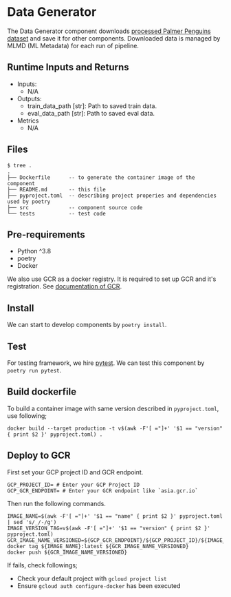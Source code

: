 # Data Generator

The Data Generator component downloads [processed Palmer Penguins dataset](https://storage.googleapis.com/download.tensorflow.org/data/palmer_penguins/penguins_processed.csv) and save it for other components. Downloaded data is managed by MLMD (ML Metadata) for each run of pipeline.

## Runtime Inputs and Returns

- Inputs:
  - N/A
- Outputs:
  - train_data_path [str]: Path to saved train data.
  - eval_data_path [str]: Path to saved eval data.
- Metrics
  - N/A

## Files

```console
$ tree .
.
├── Dockerfile      -- to generate the container image of the component
├── README.md       -- this file
├── pyproject.toml  -- describing project properies and dependencies used by poetry
├── src             -- component source code
└── tests           -- test code
```

## Pre-requirements

- Python ^3.8
- poetry
- Docker

We also use GCR as a docker registry. It is required to set up GCR and it's registration. See [documentation of GCR](https://cloud.google.com/container-registry/docs/quickstart).

## Install

We can start to develop components by `poetry install`.

## Test

For testing framework, we hire [pytest](https://docs.pytest.org/en/6.2.x/). We can test this component by `poetry run pytest`.

## Build dockerfile

To build a container image with same version described in `pyproject.toml`, use following;

```shell
docker build --target production -t v$(awk -F'[ ="]+' '$1 == "version" { print $2 }' pyproject.toml) .
```

## Deploy to GCR

First set your GCP project ID and GCR endpoint.

```shell
GCP_PROJECT_ID= # Enter your GCP Project ID
GCP_GCR_ENDPOINT= # Enter your GCR endpoint like `asia.gcr.io`
```

Then run the following commands.

```shell
IMAGE_NAME=$(awk -F'[ ="]+' '$1 == "name" { print $2 }' pyproject.toml | sed 's/_/-/g')
IMAGE_VERSION_TAG=v$(awk -F'[ ="]+' '$1 == "version" { print $2 }' pyproject.toml)
GCR_IMAGE_NAME_VERSIONED=${GCP_GCR_ENDPOINT}/${GCP_PROJECT_ID}/${IMAGE_NAME}:${IMAGE_VERSION_TAG}
docker tag ${IMAGE_NAME}:latest ${GCR_IMAGE_NAME_VERSIONED}
docker push ${GCR_IMAGE_NAME_VERSIONED}
```

If fails, check followings;

- Check your default project with `gcloud project list`
- Ensure `gcloud auth configure-docker` has been executed
